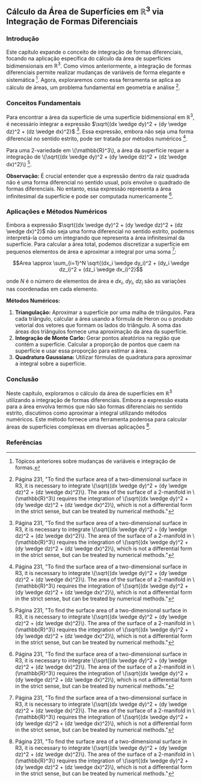 ## Cálculo da Área de Superfícies em $\mathbb{R}^3$ via Integração de Formas Diferenciais

### Introdução
Este capítulo expande o conceito de integração de formas diferenciais, focando na aplicação específica do cálculo da área de superfícies bidimensionais em $\mathbb{R}^3$. Como vimos anteriormente, a integração de formas diferenciais permite realizar mudanças de variáveis de forma elegante e sistemática [^2]. Agora, exploraremos como essa ferramenta se aplica ao cálculo de áreas, um problema fundamental em geometria e análise [^1].

### Conceitos Fundamentais
Para encontrar a área da superfície de uma superfície bidimensional em $\mathbb{R}^3$, é necessário integrar a expressão $\sqrt{(dx \wedge dy)^2 + (dy \wedge dz)^2 + (dz \wedge dx)^2}$ [^1].  Essa expressão, embora não seja uma forma diferencial no sentido estrito, pode ser tratada por métodos numéricos [^1].

Para uma 2-variedade em \\(\mathbb{R}^3\\), a área da superfície requer a integração de \\(\sqrt{(dx \wedge dy)^2 + (dy \wedge dz)^2 + (dz \wedge dx)^2}\\) [^1].

**Observação:** É crucial entender que a expressão dentro da raiz quadrada não é uma forma diferencial no sentido usual, pois envolve o quadrado de formas diferenciais. No entanto, essa expressão representa a área infinitesimal da superfície e pode ser computada numericamente [^1].

### Aplicações e Métodos Numéricos
Embora a expressão $\sqrt{(dx \wedge dy)^2 + (dy \wedge dz)^2 + (dz \wedge dx)^2}$ não seja uma forma diferencial no sentido estrito, podemos interpretá-la como um integrando que representa a área infinitesimal da superfície. Para calcular a área total, podemos discretizar a superfície em pequenos elementos de área e aproximar a integral por uma soma [^1]:

$$Area \approx \sum_{i=1}^N \sqrt{(dx_i \wedge dy_i)^2 + (dy_i \wedge dz_i)^2 + (dz_i \wedge dx_i)^2}$$

onde $N$ é o número de elementos de área e $dx_i$, $dy_i$, $dz_i$ são as variações nas coordenadas em cada elemento.

**Métodos Numéricos:**

1.  **Triangulação:** Aproximar a superfície por uma malha de triângulos. Para cada triângulo, calcular a área usando a fórmula de Heron ou o produto vetorial dos vetores que formam os lados do triângulo. A soma das áreas dos triângulos fornece uma aproximação da área da superfície.
2.  **Integração de Monte Carlo:** Gerar pontos aleatórios na região que contém a superfície. Calcular a proporção de pontos que caem na superfície e usar essa proporção para estimar a área.
3.  **Quadratura Gaussiana:** Utilizar fórmulas de quadratura para aproximar a integral sobre a superfície.

### Conclusão
Neste capítulo, exploramos o cálculo da área de superfícies em $\mathbb{R}^3$ utilizando a integração de formas diferenciais. Embora a expressão exata para a área envolva termos que não são formas diferenciais no sentido estrito, discutimos como aproximar a integral utilizando métodos numéricos. Este método fornece uma ferramenta poderosa para calcular áreas de superfícies complexas em diversas aplicações [^1].

### Referências
[^1]: Página 231, "To find the surface area of a two-dimensional surface in R3, it is necessary to integrate \\(\sqrt{(dx \wedge dy)^2 + (dy \wedge dz)^2 + (dz \wedge dx)^2}\\). The area of the surface of a 2-manifold in \\(\mathbb{R}^3\\) requires the integration of \\(\sqrt{(dx \wedge dy)^2 + (dy \wedge dz)^2 + (dz \wedge dx)^2}\\), which is not a differential form in the strict sense, but can be treated by numerical methods."
[^2]: Tópicos anteriores sobre mudanças de variáveis e integração de formas.
<!-- END -->